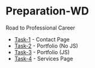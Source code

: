 # Preparation-WD
Road to Professional Career

- [Task-1](https://github.com/SyedAliHamzaBukhari/Preparation-WD/tree/main/Task-1) - Contact Page
- [Task-2](https://github.com/SyedAliHamzaBukhari/Preparation-WD/tree/main/Task-2) - Portfolio (No JS)
- [Task-3](https://github.com/SyedAliHamzaBukhari/Preparation-WD/tree/main/Task-3) - Portfolio (JS)
- [Task-4](https://github.com/SyedAliHamzaBukhari/Preparation-WD/tree/main/Task-4) - Services Page